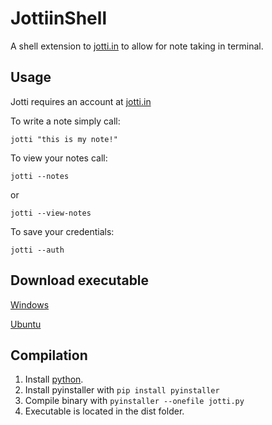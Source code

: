 # JottiinShell
A shell extension to [jotti.in](https://jotti.in/) to allow for note taking in terminal.

## Usage
Jotti requires an account at [jotti.in](https://jotti.in/)

To write a note simply call:

`jotti "this is my note!"`

To view your notes call:

`jotti --notes`

or

`jotti --view-notes`

To save your credentials:

`jotti --auth`

## Download executable
[Windows](https://sourceforge.net/projects/jotti/files/jotti.exe)

[Ubuntu](https://sourceforge.net/projects/jotti/files/jotti)

## Compilation
1. Install [python](https://www.python.org/).
2. Install pyinstaller with `pip install pyinstaller`
3. Compile binary with `pyinstaller --onefile jotti.py`
4. Executable is located in the dist folder.

